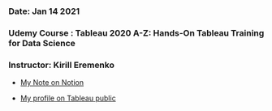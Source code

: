 ### Date: Jan 14 2021
### **Udemy Course** : Tableau 2020 A-Z: Hands-On Tableau Training for Data Science
### **Instructor**: Kirill Eremenko


 - [My Note on Notion](https://www.notion.so/Udemy-Tableau-Study-4eef53c7b2cd4999bbb24965b8087e8c)

 - [My profile on Tableau public](https://public.tableau.com/profile/minger.lin#!/)